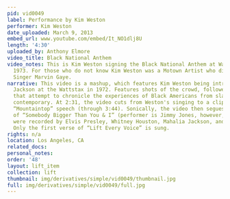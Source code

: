 ```yaml
---
pid: vid0049
label: Performance by Kim Weston
performer: Kim Weston
date_uploaded: March 9, 2013
embed_url: www.youtube.com/embed/It_NO1dlj8U
length: '4:30'
uploaded_by: Anthony Elmore
video_title: Black National Anthem
video_notes: This is Kim Weston signing the Black National Anthem at Watts Stax in
  1973. For those who do not know Kim Weston was a Motown Artist who did a duet with
  Singer Marvin Gaye.
narrative: This video is a mashup, which features Kim Weston being introduced by Jessie
  Jackson at the Wattstax in 1972. Features shots of the crowd, followed by images
  that attempt to chronicle the experiences of Black Americans from slavery to the
  contemporary. At 2:31, the video cuts from Weston's singing to a clip of King's
  “Mountaintop” speech (through 3:44). Sonically, the video then segues into a performance
  of “Somebody Bigger Than You & I” (performer is Jimmy Jones, however, multiple versions
  were recorded by Elvis Presley, Whitney Houston, Mahalia Jackson, and numerous others).
  Only the first verse of “Lift Every Voice” is sung.
rights: n/a
location: Los Angeles, CA
related_docs: 
personal_notes: 
order: '48'
layout: lift_item
collection: lift
thumbnail: img/derivatives/simple/vid0049/thumbnail.jpg
full: img/derivatives/simple/vid0049/full.jpg
---
```

